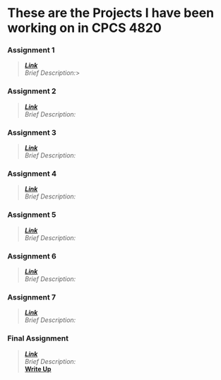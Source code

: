 # These are the Projects I have been working on in CPCS 4820

### Assignment 1 
  >***[Link](https://github.com/mhilgen/CPSC4820/tree/main/Assignment1)***<br>
  >*Brief Description:*>
### Assignment 2
  >***[Link](https://github.com/mhilgen/CPSC4820/tree/main/Assignment2)***<br>
  >*Brief Description:*
### Assignment 3
  >***[Link](https://github.com/mhilgen/CPSC4820/tree/main/Assignment3)***<br>
  >*Brief Description:*
### Assignment 4
  >***[Link](https://github.com/mhilgen/CPSC4820/tree/main/Assignment4)***<br>
  >*Brief Description:*
### Assignment 5
  >***[Link](https://github.com/mhilgen/CPSC4820/tree/main/Assignment5)***<br>
  >*Brief Description:*
### Assignment 6
  >***[Link](https://github.com/mhilgen/CPSC4820/tree/main/Assignment6)***<br>
  >*Brief Description:*
### Assignment 7
  >***[Link](https://github.com/mhilgen/CPSC4820/tree/main/Assignment7)***<br>
  >*Brief Description:*
### Final Assignment
  >***[Link](https://github.com/mhilgen/CPSC4820/tree/main/FinalProject)***<br>
  >*Brief Description:*
  ><br>**<a href="FinalProject/mhilgen.pdf" target="_blank">Write Up</a>**

